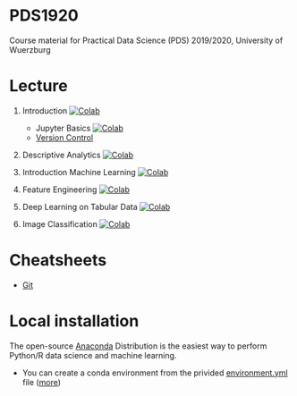 # PDS1920
Course material for Practical Data Science (PDS) 2019/2020, University of Wuerzburg

# Lecture
1. Introduction [![Colab](https://colab.research.google.com/assets/colab-badge.svg)](https://colab.research.google.com/github/matjesg/PDS1920/blob/master/Lecture/01_Introduction.ipynb)
    - Jupyter Basics [![Colab](https://colab.research.google.com/assets/colab-badge.svg)](https://colab.research.google.com/github/matjesg/PDS1920/blob/master/Lecture/01_Jupyter.ipynb)
    - [Version Control](https://github.com/matjesg/PDS1920/raw/master/Lecture/01_Version%20Control.pdf)

2. Descriptive Analytics [![Colab](https://colab.research.google.com/assets/colab-badge.svg)](https://colab.research.google.com/github/matjesg/PDS1920/blob/master/Lecture/02_Descriptive_Analytics.ipynb)

3. Introduction Machine Learning [![Colab](https://colab.research.google.com/assets/colab-badge.svg)](https://colab.research.google.com/github/matjesg/PDS1920/blob/master/Lecture/03_Machine_Learning_Intro.ipynb)

4. Feature Engineering [![Colab](https://colab.research.google.com/assets/colab-badge.svg)](https://colab.research.google.com/github/matjesg/PDS1920/blob/master/Lecture/04_Feature_Engineering.ipynb)

5. Deep Learning on Tabular Data [![Colab](https://colab.research.google.com/assets/colab-badge.svg)](https://colab.research.google.com/github/matjesg/PDS1920/blob/master/Lecture/05_Deep_Larning_Tabular.ipynb)

6. Image Classification [![Colab](https://colab.research.google.com/assets/colab-badge.svg)](https://colab.research.google.com/github/matjesg/PDS1920/blob/master/Lecture/06_Image%20Classification.ipynb)

# Cheatsheets

- [Git](https://github.com/matjesg/PDS1920/raw/master/cheatsheets/git.pdf)

# Local installation

The open-source [Anaconda](https://www.anaconda.com/distribution/) Distribution is the easiest way to perform Python/R data science and machine learning. 
- You can create a conda environment from the privided [environment.yml](https://raw.githubusercontent.com/wi3jmu/PDS1920/master/environment.yml) file ([more](https://docs.conda.io/projects/conda/en/latest/user-guide/tasks/manage-environments.html#creating-an-environment-from-an-environment-yml-file))
